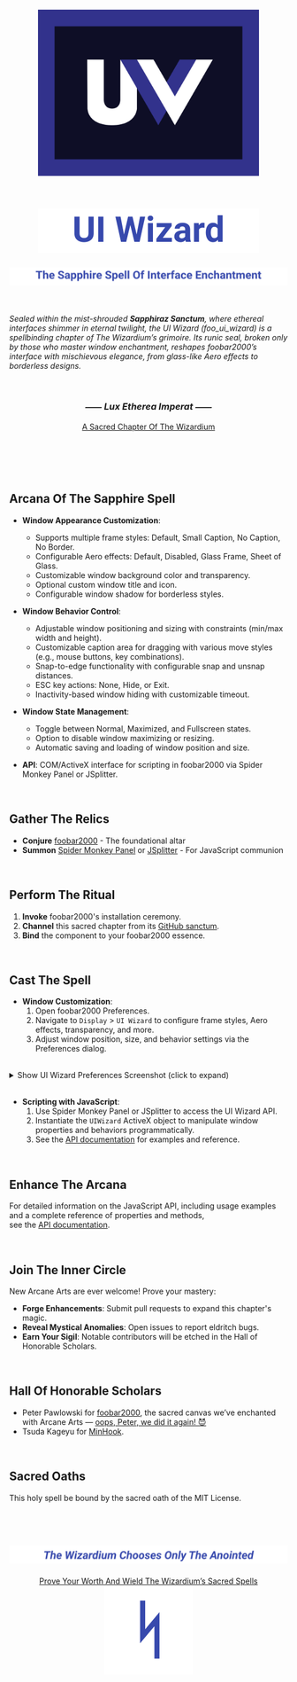 <!-- #region CROWN OF THE SAPPHIRE CHAPTER -->

<div align="center">
  <br>
  <picture>
    <source media="(prefers-color-scheme: dark)" srcset="assets/images/UI-Wizard-Logo.svg">
    <img src="assets/images/UI-Wizard-Logo.svg" width="400" alt="UI Wizard Logo">
  </picture>
  <br>
  <br>
</div>

<div align="center">
  <h1>
    <picture>
      <source media="(prefers-color-scheme: dark)" srcset="assets/images/UI-Wizard-Title-Dark.svg">
      <img src="assets/images/UI-Wizard-Title-Light.svg" alt="UI Wizard Title">
    </picture>
  </h1>
</div>

<div align="center">
  <picture>
    <source media="(prefers-color-scheme: dark)" srcset="assets/images/UI-Wizard-Subtitle-Dark.svg">
    <img src="assets/images/UI-Wizard-Subtitle-Light.svg" alt="UI Wizard Subtitle">
  </picture>
</div>

<!-- #endregion CROWN OF THE SAPPHIRE CHAPTER -->

<br>
<br>

<!-- #region CHRONICLES OF THE SAPPHIRE SANCTUM -->

*Sealed within the mist-shrouded **Sapphiraz Sanctum**, where ethereal interfaces shimmer in eternal twilight,
the *UI Wizard* (foo_ui_wizard) is a spellbinding chapter of *The Wizardium*’s grimoire. Its runic seal,
broken only by those who master window enchantment, reshapes foobar2000’s interface with mischievous elegance,
from glass-like Aero effects to borderless designs.*

<br>

<h3 align="center"><em><span title="The Ethereal Light Commands">⸺ Lux Etherea Imperat ⸺</span></em></h3>
<div align="center"><a href="https://github.com/The-Wizardium">A Sacred Chapter Of The Wizardium</a></div>

<br>
<h2></h2>
<br>
<br>

## Arcana Of The Sapphire Spell

- **Window Appearance Customization**:
  - Supports multiple frame styles: Default, Small Caption, No Caption, No Border.
  - Configurable Aero effects: Default, Disabled, Glass Frame, Sheet of Glass.
  - Customizable window background color and transparency.
  - Optional custom window title and icon.
  - Configurable window shadow for borderless styles.

- **Window Behavior Control**:
  - Adjustable window positioning and sizing with constraints (min/max width and height).
  - Customizable caption area for dragging with various move styles (e.g., mouse buttons, key combinations).
  - Snap-to-edge functionality with configurable snap and unsnap distances.
  - ESC key actions: None, Hide, or Exit.
  - Inactivity-based window hiding with customizable timeout.

- **Window State Management**:
  - Toggle between Normal, Maximized, and Fullscreen states.
  - Option to disable window maximizing or resizing.
  - Automatic saving and loading of window position and size.

- **API**: COM/ActiveX interface for scripting in foobar2000 via Spider Monkey Panel or JSplitter.

<br>

## Gather The Relics

- **Conjure** [foobar2000](https://www.foobar2000.org) - The foundational altar
- **Summon** [Spider Monkey Panel](https://github.com/TheQwertiest/foo_spider_monkey_panel) or
  [JSplitter](https://foobar2000.ru/forum/viewtopic.php?t=6378) - For JavaScript communion

<br>

## Perform The Ritual

01. **Invoke** foobar2000's installation ceremony.
02. **Channel** this sacred chapter from its [GitHub sanctum](https://github.com/The-Wizardium/UI-Wizard).
03. **Bind** the component to your foobar2000 essence.

<br>

## Cast The Spell

- **Window Customization**:
  01. Open foobar2000 Preferences.
  02. Navigate to `Display` > `UI Wizard` to configure frame styles, Aero effects, transparency, and more.
  03. Adjust window position, size, and behavior settings via the Preferences dialog.

<br>

<details>
  <summary>Show UI Wizard Preferences Screenshot (click to expand)</summary>
  <br>
    <picture>
      <source media="(prefers-color-scheme: dark)" srcset="assets/images/UI-Wizard-Preferences-Dark.jpg">
      <img src="assets/images/UI-Wizard-Preferences-Light.jpg" alt="UI Wizard Preferences Screenshot">
    </picture>
  <br>
</details>

<br>

- **Scripting with JavaScript**:
  01. Use Spider Monkey Panel or JSplitter to access the UI Wizard API.
  02. Instantiate the `UIWizard` ActiveX object to manipulate window properties and behaviors programmatically.
  03. See the [API documentation](API.md) for examples and reference.

<br>

## Enhance The Arcana

For detailed information on the JavaScript API, including usage examples and a complete reference of properties and methods,<br>
see the [API documentation](API.md).

<br>

## Join The Inner Circle

New Arcane Arts are ever welcome! Prove your mastery:
- **Forge Enhancements**: Submit pull requests to expand this chapter's magic.
- **Reveal Mystical Anomalies**: Open issues to report eldritch bugs.
- **Earn Your Sigil**: Notable contributors will be etched in the Hall of Honorable Scholars.

<br>

## Hall Of Honorable Scholars

- Peter Pawlowski for [foobar2000](https://www.foobar2000.org), the sacred canvas we’ve enchanted with Arcane Arts —
[oops, Peter, we did it again! 😈](https://www.youtube.com/watch?v=qItugh-fFgg)
- Tsuda Kageyu for [MinHook](https://github.com/TsudaKageyu/minhook).

<br>

## Sacred Oaths

This holy spell be bound by the sacred oath of the MIT License.

<!-- #endregion CHRONICLES OF THE SAPPHIRE SANCTUM -->

<br>
<br>

<!-- #region SECRET INSCRIPTION OF THE ETERNAL BINDING -->

<div align="center">
  <h2>
    <picture>
      <source media="(prefers-color-scheme: dark)" srcset="assets/images/UI-Wizard-Footer-Slogan-Dark.svg">
      <img src="assets/images/UI-Wizard-Footer-Slogan-Light.svg" alt="UI Wizard Footer Slogan">
    </picture>
  </h2>
</div>

<div align="center">
  <a href="https://www.the-wizardium.org/index.html#ChroniclesOfTheSealedChapters">Prove Your Worth And Wield The Wizardium’s Sacred Spells</a>
</div>

<div align="center">
  <a href="#" onclick="window.scrollTo(0, 0);">
    <picture>
      <source media="(prefers-color-scheme: dark)" srcset="assets/images/UI-Wizard-Footer-Rune-Dark.svg">
      <img src="assets/images/UI-Wizard-Footer-Rune-Light.svg" alt="UI Wizard Footer Rune">
    </picture>
  <a>
</div>

<!-- #endregion SECRET INSCRIPTION OF THE ETERNAL BINDING -->
